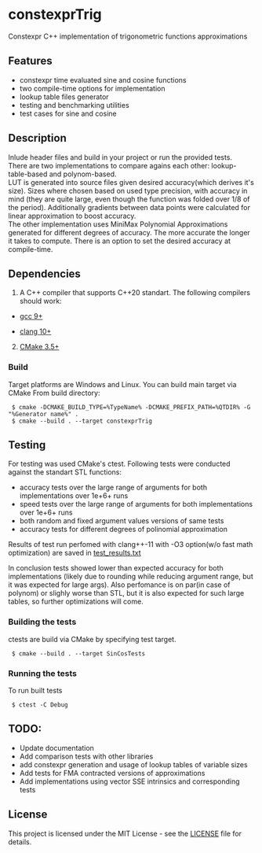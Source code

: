# constexprTrig
Constexpr C++ implementation of trigonometric functions approximations
## Features
 * constexpr time evaluated sine and cosine functions
 * two compile-time options for implementation
 * lookup table files generator
 * testing and benchmarking utilities
 * test cases for sine and cosine
## Description
Inlude header files and build in your project or run the provided tests.  
There are two implementations to compare agains each other: lookup-table-based and polynom-based.  
LUT is generated into source files given desired accuracy(which derives it's size). 
Sizes where chosen based on used type precision, with accuracy in mind (they are quite large, 
even though the function was folded over 1/8 of the period). Additionally gradients between data points 
were calculated for linear approximation to boost accuracy.  
The other implementation uses MiniMax Polynomial Approximations generated for different degrees of accuracy. 
The more accurate the longer it takes to compute. There is an option to set the desired accuracy at compile-time.
## Dependencies
1. A C++ compiler that supports C++20 standart.
The following compilers should work:

  * [gcc 9+](https://gcc.gnu.org/)

  * [clang 10+](https://clang.llvm.org/)

2. [CMake 3.5+](https://cmake.org/)

### Build
Target platforms are Windows and Linux. You can build main target via CMake
From build directory:
```
 $ cmake -DCMAKE_BUILD_TYPE=%TypeName% -DCMAKE_PREFIX_PATH=%QTDIR% -G "%Generator name%" .
 $ cmake --build . --target constexprTrig
``` 

## Testing
For testing was used CMake's ctest.
Following tests were conducted against the standart STL functions:
* accuracy tests over the large range of arguments for both implementations over 1e+6+ runs
* speed tests over the large range of arguments for both implementations over 1e+6+ runs
* both random and fixed argument values versions of same tests
* accuracy tests for different degrees of polinomial approximation  

Results of test run perfomed with clang++-11 with -O3 option(w/o fast math optimization) 
are saved in [test_results.txt](test_results.txt)


In conclusion tests showed lower than expected accuracy for both implementations (likely due to rounding 
while reducing argument range, but it was expected for large args). Also perfomance is on par(in case of polynom) 
or slighly worse than STL, but it is also expected for such large tables, so further optimizations will come.

### Building the tests
ctests are build via CMake by specifying test target.
```
 $ cmake --build . --target SinCosTests
```

### Running the tests
To run built tests
```
 $ ctest -C Debug
```

## TODO: 
* Update documentation
* Add comparison tests with other libraries
* add constexpr generation and usage of lookup tables of variable sizes
* Add tests for FMA contracted versions of approximations
* Add implementations using vector SSE intrinsics and corresponding tests 


## License
This project is licensed under the MIT License - see the [LICENSE](LICENSE) file for details.

